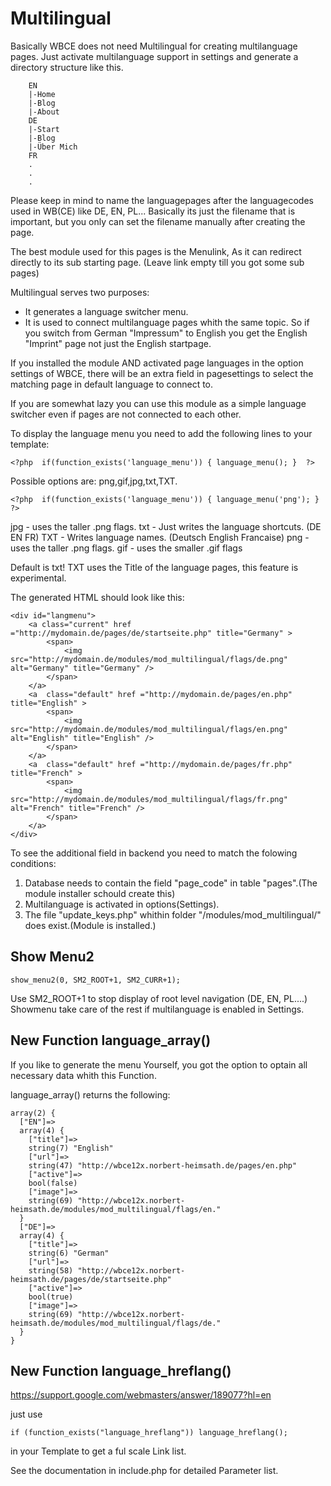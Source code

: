 # Multilingual 

Basically WBCE does not need Multilingual for creating multilanguage pages. Just activate multilanguage support in settings and generate a directory structure like this.

````
	EN
	|-Home
	|-Blog
	|-About
	DE
	|-Start
	|-Blog
	|-Über Mich
	FR
	.
	.
	.
````

Please keep in mind to name the languagepages after the languagecodes used in WB(CE) 
like DE, EN, PL... Basically its just the filename that is important, but you only can set the filename manually after creating the page. 

The best module used for this pages is the Menulink, As it can redirect directly to its sub starting page. (Leave link empty till you got some sub pages)

Multilingual serves two purposes:

- It generates a language switcher menu.  
- It is used to connect multilanguage pages whith the same topic. So if you switch from German "Impressum" to English you get the English "Imprint" page not just the English startpage.

If you installed the module AND activated page languages in the option 
settings of WBCE, there will be an extra field in pagesettings to select 
the matching page in default language to connect to.

If you are somewhat lazy you can use this module as a simple language switcher even if pages 
are not connected to each other. 

To display the language menu you need to add the following lines to your template:

````
<?php  if(function_exists('language_menu')) { language_menu(); }  ?>
````

Possible options are:  png,gif,jpg,txt,TXT.

````
<?php  if(function_exists('language_menu')) { language_menu('png'); }  ?>
````

jpg - uses the taller .png flags.
txt - Just writes the language shortcuts. (DE EN FR)
TXT - Writes language names. (Deutsch English Francaise)
png - uses the taller .png flags.
gif - uses the smaller .gif flags

Default is txt!
TXT uses the Title of the language pages, this feature is experimental.  

The generated HTML should look like this:

````
<div id="langmenu">
	<a class="current" href ="http://mydomain.de/pages/de/startseite.php" title="Germany" >
		<span>
			<img src="http://mydomain.de/modules/mod_multilingual/flags/de.png" alt="Germany" title="Germany" />
		</span>
	</a>
	<a  class="default" href ="http://mydomain.de/pages/en.php" title="English" >
		<span>
			<img src="http://mydomain.de/modules/mod_multilingual/flags/en.png" alt="English" title="English" />
		</span>
	</a>
	<a  class="default" href ="http://mydomain.de/pages/fr.php" title="French" >
		<span>
			<img src="http://mydomain.de/modules/mod_multilingual/flags/fr.png" alt="French" title="French" />
		</span>
	</a>
</div>
````

To see the additional field in backend you need to match the folowing conditions:

1. Database needs to contain the field "page_code" in table "pages".(The module installer schould create this)
2. Multilanguage is activated in options(Settings).
3. The file "update_keys.php" whithin folder "/modules/mod_multilingual/" does exist.(Module is installed.)
		
## Show Menu2

````
show_menu2(0, SM2_ROOT+1, SM2_CURR+1);
````

Use SM2_ROOT+1 to stop display of root level navigation (DE, EN, PL....) 
Showmenu take care of the rest if multilanguage is enabled in Settings.    

## New Function language_array()

If you like to generate the menu Yourself, you got the option to optain all necessary data whith this Function. 

language_array() returns the following:
````
array(2) {
  ["EN"]=>
  array(4) {
    ["title"]=>
    string(7) "English"
    ["url"]=>
    string(47) "http://wbce12x.norbert-heimsath.de/pages/en.php"
    ["active"]=>
    bool(false)
    ["image"]=>
    string(69) "http://wbce12x.norbert-heimsath.de/modules/mod_multilingual/flags/en."
  }
  ["DE"]=>
  array(4) {
    ["title"]=>
    string(6) "German"
    ["url"]=>
    string(58) "http://wbce12x.norbert-heimsath.de/pages/de/startseite.php"
    ["active"]=>
    bool(true)
    ["image"]=>
    string(69) "http://wbce12x.norbert-heimsath.de/modules/mod_multilingual/flags/de."
  }
}
````
 
## New Function language_hreflang()

https://support.google.com/webmasters/answer/189077?hl=en

just use

````
if (function_exists("language_hreflang")) language_hreflang();
````
in your Template to get a ful scale Link list. 

See the documentation in include.php for detailed Parameter list.   
